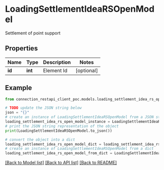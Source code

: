 # LoadingSettlementIdeaRSOpenModel

Settlement of point support

## Properties

Name | Type | Description | Notes
------------ | ------------- | ------------- | -------------
**id** | **int** | Element Id | [optional] 

## Example

```python
from connection_restapi_client_poc.models.loading_settlement_idea_rs_open_model import LoadingSettlementIdeaRSOpenModel

# TODO update the JSON string below
json = "{}"
# create an instance of LoadingSettlementIdeaRSOpenModel from a JSON string
loading_settlement_idea_rs_open_model_instance = LoadingSettlementIdeaRSOpenModel.from_json(json)
# print the JSON string representation of the object
print(LoadingSettlementIdeaRSOpenModel.to_json())

# convert the object into a dict
loading_settlement_idea_rs_open_model_dict = loading_settlement_idea_rs_open_model_instance.to_dict()
# create an instance of LoadingSettlementIdeaRSOpenModel from a dict
loading_settlement_idea_rs_open_model_from_dict = LoadingSettlementIdeaRSOpenModel.from_dict(loading_settlement_idea_rs_open_model_dict)
```
[[Back to Model list]](../README.md#documentation-for-models) [[Back to API list]](../README.md#documentation-for-api-endpoints) [[Back to README]](../README.md)


